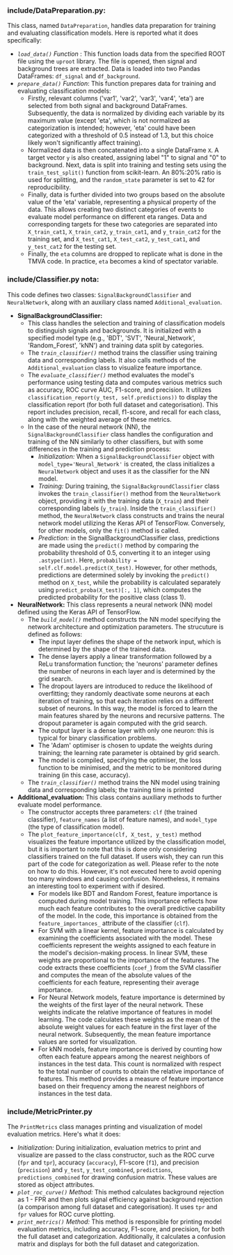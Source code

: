 
### include/DataPreparation.py: 

This class, named `DataPreparation`, handles data preparation for training and evaluating classification models. Here is reported what it does specifically:
- _`load_data()` Function_ : This function loads data from the specified ROOT file using the `uproot` library. The file is opened, then signal and background trees are extracted. Data is loaded into two Pandas DataFrames: `df_signal` and `df_background`.
- _`prepare_data()` Function_: This function prepares data for training and evaluating classification models:
    - Firstly, relevant columns ('var1', 'var2', 'var3', 'var4', 'eta') are selected from both signal and background DataFrames. Subsequently, the data is normalized by dividing each variable by its maximum value (except 'eta', which is not normalized as categorization is intended; however, 'eta' could have been categorized with a threshold of 0.5 instead of 1.3, but this choice likely won't significantly affect training).
    - Normalized data is then concatenated into a single DataFrame `X`. A target vector `y` is also created, assigning label "1" to signal and "0" to background. Next, data is split into training and testing sets using the `train_test_split()` function from scikit-learn. An 80%:20% ratio is used for splitting, and the `random_state` parameter is set to 42 for reproducibility.
    - Finally, data is further divided into two groups based on the absolute value of the 'eta' variable, representing a physical property of the data. This allows creating two distinct categories of events to evaluate model performance on different eta ranges. Data and corresponding targets for these two categories are separated into `X_train_cat1`, `X_train_cat2`, `y_train_cat1`, and `y_train_cat2` for the training set, and `X_test_cat1`, `X_test_cat2`, `y_test_cat1`, and `y_test_cat2` for the testing set.
    - Finally, the `eta` columns are dropped to replicate what is done in the TMVA code. In practice, `eta` becomes a kind of spectator variable.

### include/Classifier.py nota: 
This code defines two classes: `SignalBackgroundClassifier` and `NeuralNetwork`, along with an auxiliary class named `Additional_evaluation`.
- **SignalBackgroundClassifier:**
    - This class handles the selection and training of classification models to distinguish signals and backgrounds. It is initialized with a specified model type (e.g., 'BDT', 'SVT', 'Neural_Network', 'Random_Forest', 'kNN') and training data split by categories.
    - The _`train_classifier()`_ method trains the classifier using training data and corresponding labels. It also calls methods of the `Additional_evaluation` class to visualize feature importance.
    - The _`evaluate_classifier()`_ method evaluates the model's performance using testing data and computes various metrics such as accuracy, ROC curve AUC, F1-score, and precision. It utilizes `classification_report(y_test, self.predictions))` to display the classification report (for both full dataset and categorisation). This report includes precision, recall, f1-score, and recall for each class, along with the weighted average of these metrics.
    - In the case of the neural network (NN), the `SignalBackgroundClassifier` class handles the configuration and training of the NN similarly to other classifiers, but with some differences in the training and prediction process:
       - _Initialization:_ When a `SignalBackgroundClassifier` object with `model_type='Neural_Network'` is created, the class initializes a `NeuralNetwork` object and uses it as the classifier for the NN model.
       - _Training:_ During training, the `SignalBackgroundClassifier` class invokes the `train_classifier()` method from the `NeuralNetwork` object, providing it with the training data (`X_train`) and their corresponding labels (`y_train`). Inside the `train_classifier()` method, the `NeuralNetwork` class constructs and trains the neural network model utilizing the Keras API of TensorFlow. Conversely, for other models, only the `fit()` method is called.
       - _Prediction:_ in the SignalBackgroundClassifier class, predictions are made using the `predict()` method by comparing the probability threshold of 0.5, converting it to an integer using `.astype(int)`. Here, `probability = self.clf.model.predict(X_test)`. However, for other methods, predictions are determined solely by invoking the `predict()` method on `X_test`, while the probability is calculated separately using `predict_proba(X_test)[:, 1]`, which computes the predicted probability for the positive class (class 1).
- **NeuralNetwork:** This class represents a neural network (NN) model defined using the Keras API of TensorFlow.
    - The _`build_model()`_ method constructs the NN model specifying the network architecture and optimization parameters. The strucuture is defined as follows:
        - The input layer defines the shape of the network input, which is determined by the shape of the trained data.
        - The dense layers apply a linear transformation followed by a ReLu transformation function; the 'neurons' parameter defines the number of neurons in each layer and is determined by the grid search.
        - The dropout layers are introduced to reduce the likelihood of overfitting; they randomly deactivate some neurons at each iteration of training, so that each iteration relies on a different subset of neurons. In this way, the model is forced to learn the main features shared by the neurons and recursive patterns. The dropout parameter is again computed with the grid search.
        - The output layer is a dense layer with only one neuron: this is typical for binary classification problems.
        - The 'Adam' optimiser is chosen to update the weights during training; the learning rate parameter is obtained by grid search.
        - The model is compiled, specifying the optimiser, the loss function to be minimised, and the metric to be monitored during training (in this case, accuracy).
    - The _`train_classifier()`_ method trains the NN model using training data and corresponding labels; the training time is printed
- **Additional_evaluation:** This class contains auxiliary methods to further evaluate model performance.
    - The constructor accepts three parameters: `clf` (the trained classifier), `feature_names` (a list of feature names), and `model_type` (the type of classification model).    
    - The `plot_feature_importance(clf, X_test, y_test)` method visualizes the feature importance utilized by the classification model, but it is important to note that this is done only considering classifiers trained on the full dataset. If users wish, they can run this part of the code for categorization as well. Please refer to the note on how to do this. However, it's not executed here to avoid opening too many windows and causing confusion. Nonetheless, it remains an interesting tool to experiment with if desired.
         - For models like BDT and Random Forest, feature importance is computed during model training. This importance reflects how much each feature contributes to the overall predictive capability of the model. In the code, this importance is obtained from the `feature_importances_` attribute of the classifier (`clf`).
         - For SVM with a linear kernel, feature importance is calculated by examining the coefficients associated with the model. These coefficients represent the weights assigned to each feature in the model's decision-making process. In linear SVM, these weights are proportional to the importance of the features. The code extracts these coefficients (`coef_`) from the SVM classifier and computes the mean of the absolute values of the coefficients for each feature, representing their average importance.
         - For Neural Network models, feature importance is determined by the weights of the first layer of the neural network. These weights indicate the relative importance of features in model learning. The code calculates these weights as the mean of the absolute weight values for each feature in the first layer of the neural network. Subsequently, the mean feature importance values are sorted for visualization.
         - For kNN models, feature importance is derived by counting how often each feature appears among the nearest neighbors of instances in the test data. This count is normalized with respect to the total number of counts to obtain the relative importance of features. This method provides a measure of feature importance based on their frequency among the nearest neighbors of instances in the test data.



### include/MetricPrinter.py
The `PrintMetrics` class manages printing and visualization of model evaluation metrics. Here's what it does:
- _Initialization:_  During initialization, evaluation metrics to print and visualize are passed to the class constructor, such as the ROC curve (`fpr` and `tpr`), accuracy (`accuracy`), F1-score (`f1`), and precision (`precision`) and `y_test`, `y_test_combined`, `predictions`, `predictions_combined` for drawing confusion matrix. These values are stored as object attributes. 
- _`plot_roc_curve()` Method:_ This method calculates background rejection as 1 - FPR and then plots signal efficiency against background rejection (a comparison among full dataset and categorisation). It uses `tpr` and `fpr` values for ROC curve plotting.
- _`print_metrics()` Method:_  This method is responsible for printing model evaluation metrics, including accuracy, F1-score, and precision, for both the full dataset and categorization. Additionally, it calculates a confusion matrix and displays for both the full dataset and categorization.
